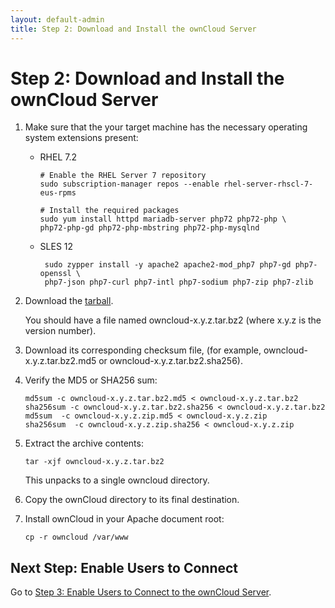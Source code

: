 ```yaml
---
layout: default-admin
title: Step 2: Download and Install the ownCloud Server
---
```


# Step 2: Download and Install the ownCloud Server
1. Make sure that the your target machine has the necessary operating system extensions present:

   - RHEL 7.2
     ```
     # Enable the RHEL Server 7 repository
     sudo subscription-manager repos --enable rhel-server-rhscl-7-eus-rpms

     # Install the required packages
     sudo yum install httpd mariadb-server php72 php72-php \
     php72-php-gd php72-php-mbstring php72-php-mysqlnd
     ```
   - SLES 12
     ```
      sudo zypper install -y apache2 apache2-mod_php7 php7-gd php7-openssl \
      php7-json php7-curl php7-intl php7-sodium php7-zip php7-zlib
     ```
2. Download the [tarball](https://owncloud.org/download/#owncloud-server-tar-ball).

   You should have a file named owncloud-x.y.z.tar.bz2 (where x.y.z is the version
   number).

3. Download its corresponding checksum file, (for example, owncloud-x.y.z.tar.bz2.md5 
   or owncloud-x.y.z.tar.bz2.sha256).

4. Verify the MD5 or SHA256 sum:

   ```
   md5sum -c owncloud-x.y.z.tar.bz2.md5 < owncloud-x.y.z.tar.bz2
   sha256sum -c owncloud-x.y.z.tar.bz2.sha256 < owncloud-x.y.z.tar.bz2
   md5sum  -c owncloud-x.y.z.zip.md5 < owncloud-x.y.z.zip
   sha256sum  -c owncloud-x.y.z.zip.sha256 < owncloud-x.y.z.zip
   ```
5. Extract the archive contents:

   ```
   tar -xjf owncloud-x.y.z.tar.bz2
   ```

   This unpacks to a single owncloud directory. 

6. Copy the ownCloud directory to its final destination. 

7. Install ownCloud in your Apache document root:

   ```
   cp -r owncloud /var/www
   ```





## Next Step: Enable Users to Connect
Go to [Step 3: Enable Users to Connect to the ownCloud Server](./qs_admins_connect.html).

